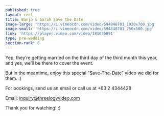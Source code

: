 ```yaml
---
published: true
layout: reel
title: Banjo & Sarah Save the Date
image-large: 'https://i.vimeocdn.com/video/594848701_1920x700.jpg'
image-small: 'https://i.vimeocdn.com/video/594848701_750x500.jpg'
link: 'https://player.vimeo.com/video/181036091'
type: pre-wedding
section-rank: 6
---
```

Yep, they’re getting married on the third day of the third month this year, and yes, we’ll be there to cover the event.

But in the meantime, enjoy this special “Save-The-Date” video we did for them. :)

For bookings, send us an email or call us at +63 2 4344428

Email: inquiry@threelogyvideo.com

Thank you for watching! :)
